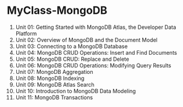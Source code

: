 # MyClass-MongoDB

1. Unit 01: Getting Started with MongoDB Atlas, the Developer Data Platform
1. Unit 02: Overview of MongoDB and the Document Model
1. Unit 03: Connecting to a MongoDB Database
1. Unit 04: MongoDB CRUD Operations: Insert and Find Documents
1. Unit 05: MongoDB CRUD: Replace and Delete
1. Unit 06: MongoDB CRUD Operations: Modifying Query Results
1. Unit 07: MongoDB Aggregation
1. Unit 08: MongoDB Indexing
1. Unit 09: MongoDB Atlas Search
1. Unit 10: Introduction to MongoDB Data Modeling
1. Unit 11: MongoDB Transactions

